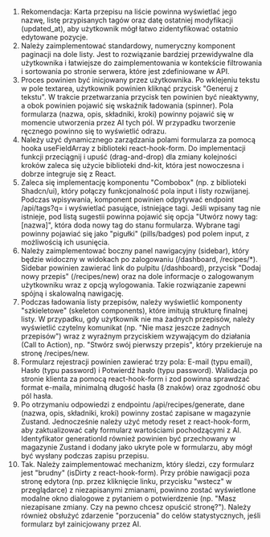 1. Rekomendacja: Karta przepisu na liście powinna wyświetlać jego nazwę, listę przypisanych tagów oraz datę ostatniej modyfikacji (updated_at), aby użytkownik mógł łatwo zidentyfikować ostatnio edytowane pozycje.
2. Należy zaimplementować standardowy, numeryczny komponent paginacji na dole listy. Jest to rozwiązanie bardziej przewidywalne dla użytkownika i łatwiejsze do zaimplementowania w kontekście filtrowania i sortowania po stronie serwera, które jest zdefiniowane w API.
3. Proces powinien być inicjowany przez użytkownika. Po wklejeniu tekstu w pole textarea, użytkownik powinien kliknąć przycisk "Generuj z tekstu". W trakcie przetwarzania przycisk ten powinien być nieaktywny, a obok powinien pojawić się wskaźnik ładowania (spinner). Pola formularza (nazwa, opis, składniki, kroki) powinny pojawić się w momencie utworzenia przez AI tych pól. W przypadku tworzenie ręcznego powinno się to wyświetlić odrazu.
4. Należy użyć dynamicznego zarządzania polami formularza za pomocą hooka useFieldArray z biblioteki react-hook-form. Do implementacji funkcji przeciągnij i upuść (drag-and-drop) dla zmiany kolejności kroków zaleca się użycie biblioteki dnd-kit, która jest nowoczesna i dobrze integruje się z React.
5. Zaleca się implementację komponentu "Combobox" (np. z biblioteki Shadcn/ui), który połączy funkcjonalność pola input i listy rozwijanej. Podczas wpisywania, komponent powinien odpytywać endpoint /api/tags?q= i wyświetlać pasujące, istniejące tagi. Jeśli wpisany tag nie istnieje, pod listą sugestii powinna pojawić się opcja "Utwórz nowy tag: [nazwa]", która doda nowy tag do stanu formularza. Wybrane tagi powinny pojawiać się jako "pigułki" (pills/badges) pod polem input, z możliwością ich usunięcia.
6. Należy zaimplementować boczny panel nawigacyjny (sidebar), który będzie widoczny w widokach po zalogowaniu (/dashboard, /recipes/\*). Sidebar powinien zawierać link do pulpitu (/dashboard), przycisk "Dodaj nowy przepis" (/recipes/new) oraz na dole informacje o zalogowanym użytkowniku wraz z opcją wylogowania. Takie rozwiązanie zapewni spójną i skalowalną nawigację.
7. Podczas ładowania listy przepisów, należy wyświetlić komponenty "szkieletowe" (skeleton components), które imitują strukturę finalnej listy. W przypadku, gdy użytkownik nie ma żadnych przepisów, należy wyświetlić czytelny komunikat (np. "Nie masz jeszcze żadnych przepisów") wraz z wyraźnym przyciskiem wzywającym do działania (Call to Action), np. "Stwórz swój pierwszy przepis", który przekieruje na stronę /recipes/new.
8. Formularz rejestracji powinien zawierać trzy pola: E-mail (typu email), Hasło (typu password) i Potwierdź hasło (typu password). Walidacja po stronie klienta za pomocą react-hook-form i zod powinna sprawdzać format e-maila, minimalną długość hasła (8 znaków) oraz zgodność obu pól hasła.
9. Po otrzymaniu odpowiedzi z endpointu /api/recipes/generate, dane (nazwa, opis, składniki, kroki) powinny zostać zapisane w magazynie Zustand. Jednocześnie należy użyć metody reset z react-hook-form, aby zaktualizować cały formularz wartościami pochodzącymi z AI. Identyfikator generationId również powinien być przechowany w magazynie Zustand i dodany jako ukryte pole w formularzu, aby mógł być wysłany podczas zapisu przepisu.
10. Tak. Należy zaimplementować mechanizm, który śledzi, czy formularz jest "brudny" (isDirty z react-hook-form). Przy próbie nawigacji poza stronę edytora (np. przez kliknięcie linku, przycisku "wstecz" w przeglądarce) z niezapisanymi zmianami, powinno zostać wyświetlone modalne okno dialogowe z pytaniem o potwierdzenie (np. "Masz niezapisane zmiany. Czy na pewno chcesz opuścić stronę?"). Należy również obsłużyć zdarzenie "porzucenia" do celów statystycznych, jeśli formularz był zainicjowany przez AI.
